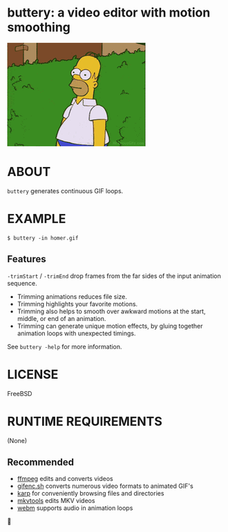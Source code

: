 # buttery: a video editor with motion smoothing

![examples/homer.buttery.gif](examples/homer.buttery.gif)

# ABOUT

`buttery` generates continuous GIF loops.

# EXAMPLE

```console
$ buttery -in homer.gif
```

## Features

`-trimStart` / `-trimEnd` drop frames from the far sides of the input animation sequence.

* Trimming animations reduces file size.
* Trimming highlights your favorite motions.
* Trimming also helps to smooth over awkward motions at the start, middle, or end of an animation.
* Trimming can generate unique motion effects, by gluing together animation loops with unexpected timings.

See `buttery -help` for more information.

# LICENSE

FreeBSD

# RUNTIME REQUIREMENTS

(None)

## Recommended

* [ffmpeg](https://ffmpeg.org/) edits and converts videos
* [gifenc.sh](https://github.com/thevangelist/FFMPEG-gif-script-for-bash) converts numerous video formats to animated GIF's
* [karp](https://github.com/mcandre/karp) for conveniently browsing files and directories
* [mkvtools](https://emmgunn.com/wp/mkvtools-home/) edits MKV videos
* [webm](https://www.webmproject.org/) supports audio in animation loops

🧈
